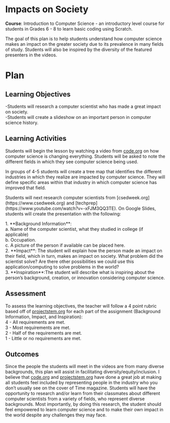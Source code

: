 # Impacts on Society

**Course**: Introduction to Computer Science - an introductory level course for students in Grades 6 - 8 to learn basic coding using Scratch.

The goal of this plan is to help students understand how computer science makes an impact on the greater society due to its prevalence in many fields of study. Students will also be inspired by the diversity of the featured presenters in the videos.

# Plan

## Learning Objectives

-Students will research a computer scientist who has made a great impact on society.<br>
-Students will create a slideshow on an important person in computer science history.

## Learning Activities

Students will begin the lesson by watching a video from [code.org](https://code.org/) on how computer science is changing everything.
Students will be asked to note the different fields in which they see computer science being used.<br>
<p>In groups of 4-5 students will create a tree map that identifies the different industries in which they realize are impacted by computer science.
They will define specific areas within that industry in which computer science has improved that field.</p>
<p>Students will next research computer scientists from [csedweek.org](https://www.csedweek.org) and [techprep](https://www.youtube.com/watch?v=-xFJM3QQ3TE). 
On Google Slides, students will create the presentation with the following:</p>
1. **Background Information**: <br>
    a. Name of the computer scientist, what they studied in college (if applicable)<br>
    b. Occupation. <br>
    c. A picture of the person if available can be placed here.<br>
2. **Impact**: The student will explain how the person made an impact on their field, which in turn, makes an impact on society. What problem did the scientist solve? Are there other possibilities we could use this application/computing to solve problems in the world?<br>
3. **Inspiration**:The student will describe what is inspiring about the person’s background, creation, or innovation considering computer science.

## Assessment

To assess the learning objectives, the teacher will follow a 4 point rubric based off of [projectstem.org](projectstem.org) for each part of the assignment (Background Information, Impact, and Inspiration):<br>
	4 - All requirements are met.<br>
	3 - Most requirements are met.<br>
	2 -  Half of the requirements are met.<br>
	1 -  Little or no requirements are met.<br>


## Outcomes

Since the people the students will meet in the videos are from many diverse backgrounds, this plan will assist in facilitating diversity/equity/inclusion. I believe that [code.org](code.org) and [projectstem.org](projectstem.org) have done a great job at making all students feel included by representing people in the industry who you don’t usually see on the cover of Time magazine. Students will have the opportunity to research and/or learn from their classmates about different computer scientists from a variety of fields, who represent diverse backgrounds. Most importantly, by doing this research, the student should feel empowered to learn computer science and to make their own impact in the world despite any challenges they may face.

